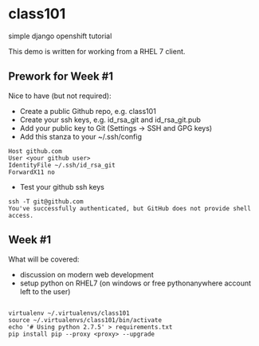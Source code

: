 # class101
simple django openshift tutorial

This demo is written for working from a RHEL 7 client.

## Prework for Week #1

Nice to have (but not required):

* Create a public Github repo, e.g. class101
* Create your ssh keys, e.g. id_rsa_git and id_rsa_git.pub
* Add your public key to Git (Settings -> SSH and GPG keys)
* Add this stanza to your ~/.ssh/config

```
Host github.com
User <your github user>
IdentityFile ~/.ssh/id_rsa_git
ForwardX11 no
```

* Test your github ssh keys

```
ssh -T git@github.com
You've successfully authenticated, but GitHub does not provide shell access.
```

## Week #1
What will be covered:

* discussion on modern web development
* setup python on RHEL7 (on windows or free pythonanywhere account left to the user)

```

virtualenv ~/.virtualenvs/class101
source ~/.virtualenvs/class101/bin/activate
echo '# Using python 2.7.5' > requirements.txt
pip install pip --proxy <proxy> --upgrade

```
